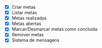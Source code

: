 - [x] Criar metas
- [x] Listar metas
- [x] Metas realizadas
- [x] Metas abertas
- [x] Marcar/Desmarcar metas como concluída
- [x] Remover metas
- [x] Sistema de mensagens